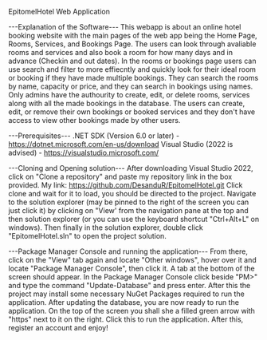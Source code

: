 EpitomelHotel Web Application

---Explanation of the Software--- 
This webapp is about an online hotel booking website with the main pages of the web app being the Home Page, Rooms, Services, and Bookings Page. The users can look through avaliable rooms and services and also book a room for how many days and in advance (Checkin and out dates). In the rooms or bookings page users can use search and filter to more effiecntly and quickly look for their ideal room or booking if they have made multiple bookings. They can search the rooms by name, capacity or price, and they can search in bookings using names. Only admins have the authourity to create, edit, or delete rooms, services along with all the made bookings in the database. The users can create, edit, or remove their own bookings or booked services and they don't have access to view other bookings made by other users. 

---Prerequisites--- 
.NET SDK (Version 6.0 or later) - https://dotnet.microsoft.com/en-us/download Visual Studio (2022 is advised) - https://visualstudio.microsoft.com/

---Cloning and Opening solution--- 
After downloading Visual Studio 2022, click on "Clone a repository" and paste my repository link in the box provided. My link: https://github.com/DesanduR/EpitomelHotel.git Click clone and wait for it to load, you should be directed to the project. Navigate to the solution explorer (may be pinned to the right of the screen you can just click it) by clicking on "View' from the navigation pane at the top and then solution explorer (or you can use the keyboard shortcut "Ctrl+Alt+L" on windows). Then finally in the solution explorer, double click "EpitomelHotel.sln" to open the project solution.

---Package Manager Console and running the application--- 
From there, click on the "View" tab again and locate "Other windows", hover over it and locate "Package Manager Console", then click it. A tab at the bottom of the screen should appear. In the Package Manager Console click beside "PM>" and type the command "Update-Database" and press enter. After this the project may install some necessary NuGet Packages required to run the application. After updating the database, you are now ready to run the application. On the top of the screen you shall she a filled green arrow with "https" next to it on the right. Click this to run the application. After this, register an account and enjoy!
